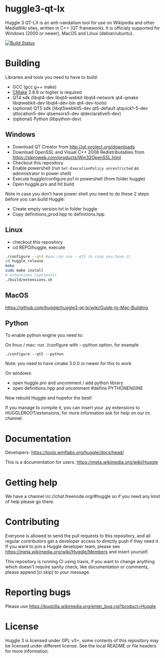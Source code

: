 huggle3-qt-lx
=============

Huggle 3 QT-LX is an anti-vandalism tool for use on Wikipedia and other MediaWiki sites, written in C++ (QT framework). It is officialy supported for Windows (2000 or newer), MacOS and Linux (debian/ubuntu).

[![Build Status](https://api.travis-ci.org/huggle/huggle3-qt-lx.png?branch=master)](https://api.travis-ci.org/huggle/huggle3-qt-lx.png)

Building
=========

Libraries and tools you need to have to build:
* GCC (gcc g++ make)
* [CMake](https://github.com/Kitware/CMake) 2.8.9 or higher is required
* QT4 sdk (libqt4-dev libqt4-webkit libqt4-network qt4-qmake libqtwebkit-dev libqt4-dev-bin qt4-dev-tools)
* (optional) QT5 sdk (libqt5webkit5-dev qt5-default qtquick1-5-dev qtlocation5-dev qtsensors5-dev qtdeclarative5-dev)
* (optional) Python (libpython-dev)

Windows
-------------

* Download QT Creator from http://qt-project.org/downloads
* Download OpenSSL and Visual C++ 2008 Redistributables from https://slproweb.com/products/Win32OpenSSL.html
* Checkout this repository
* Enable powershell (run `Set-ExecutionPolicy unrestricted` as administrator in power shell)
* Execute huggle/configure.ps1 in powershell (from folder huggle)
* Open huggle.pro and hit build

Note in case you don't have power shell you need to do these 2 steps before you can build Huggle:

* Create empty version.txt in folder huggle
* Copy definitions_prod.hpp to definitions.hpp

Linux
-------------
* checkout this repository
* cd REPO/huggle, execute

```sh
./configure --qt4 #you can use --qt5 in case you have it
cd huggle_release
make
sudo make install
# extensions (optional)
./build/extensions.sh
```

MacOS
------------
https://github.com/huggle/huggle3-qt-lx/wiki/Guide-to-Mac-Building

Python
------------
To enable python engine you need to:

On linux / mac:
run ./configure with --python option, for example
```
./configure --qt5 --python
```
Note: you need to have cmake 3.0.0 or newer for this to work

On windows:
* open huggle.pro and uncomment / add python library
* open definitions.hpp and uncomment #define PYTHONENGINE

Now rebuild Huggle and hopefor the best!

If you manage to compile it, you can insert your .py extensions to HUGGLEROOT/extensions, for more
information ask for help on our irc channel.

Documentation
=============

Developers: https://tools.wmflabs.org/huggle/docs/head/

This is a documentation for users: https://meta.wikimedia.org/wiki/Huggle

Getting help
=============

We have a channel irc://chat.freenode.org/#huggle so if you need any kind of help please go there.

Contributing
=============

Everyone is allowed to send the pull requests to this repository, and all regular contributors
get a developer access to directly push if they need it. If you want to join a Huggle
developer team, please see https://meta.wikimedia.org/wiki/Huggle/Members and insert yourself.

This repository is running CI using travis, if you want to change anything which doesn't require
sanity check, like documentation or comments, please append [ci skip] to your message.

Reporting bugs
===============
Please use https://bugzilla.wikimedia.org/enter_bug.cgi?product=Huggle

License
===============

Huggle 3 is licensed under GPL v3+, some contents of this repository may be licensed under
different license. See the local README or file headers for more information.

